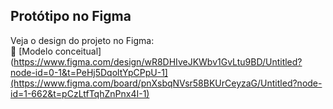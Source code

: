 



## Protótipo no Figma

Veja o design do projeto no Figma:  
🔗 [Modelo conceitual](https://www.figma.com/design/wR8DHIveJKWbv1GvLtu9BD/Untitled?node-id=0-1&t=PeHj5DqoltYpCPpU-1](https://www.figma.com/board/pnXsbqNVsr58BKUrCeyzaG/Untitled?node-id=1-662&t=pCzLtfTqhZnPnx4I-1)

